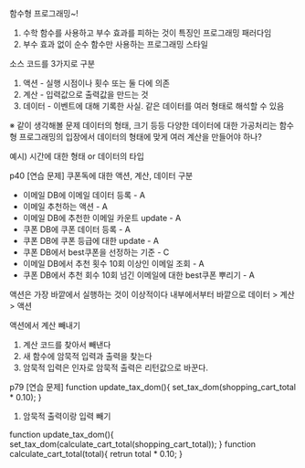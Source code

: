 함수형 프로그래밍~!

1. 수학 함수를 사용하고 부수 효과를 피하는 것이 특징인 프로그래밍 패러다임
2. 부수 효과 없이 순수 함수만 사용하는 프로그래밍 스타일

소스 코드를 3가지로 구분
1. 액션   - 실행 시점이나 횟수 또는 둘 다에 의존
2. 계산   - 입력값으로 출력값을 만드는 것
3. 데이터 - 이벤트에 대해 기록한 사실. 같은 데이터를 여러 형태로 해석할 수 있음


※ 같이 생각해볼 문제
데이터의 형태, 크기 등등 다양한 데이터에 대한 가공처리는 함수형 프로그래밍의 입장에서 데이터의 형태에 맞게 여러 계산을 만들어야 하나?

예시) 시간에 대한 형태 or 데이터의 타입


p40 [연습 문제] 쿠폰독에 대한 액션, 계산, 데이터 구분
- 이메일 DB에 이메일 데이터 등록 - A
- 이메일 추천하는 액션 - A
- 이메일 DB에 추천한 이메일 카운트 update - A
- 쿠폰 DB에 쿠폰 데이터 등록 - A
- 쿠폰 DB에 쿠폰 등급에 대한 update - A
- 쿠폰 DB에서 best쿠폰을 선정하는 기준 - C
- 이메일 DB에서 추천 횟수 10회 이상인 이메일 조회 - A
- 쿠폰 DB에서 추천 회수 10회 넘긴 이메일에 대한 best쿠폰 뿌리기 - A

액션은 가장 바깥에서 실행하는 것이 이상적이다
내부에서부터 바깥으로
데이터 > 계산 > 액션


액션에서 계산 빼내기
1. 계산 코드를 찾아서 빼낸다
2. 새 함수에 암묵적 입력과 출력을 찾는다
3. 암묵적 입력은 인자로 암묵적 출력은 리턴값으로 바꾼다.


p79 [연습 문제]
function update_tax_dom(){
    set_tax_dom(shopping_cart_total * 0.10);
}

1. 암묵적 출력이랑 입력 빼기

function update_tax_dom(){
    set_tax_dom(calculate_cart_total(shopping_cart_total));
}
function calculate_cart_total(total){
    retrun total * 0.10;
}